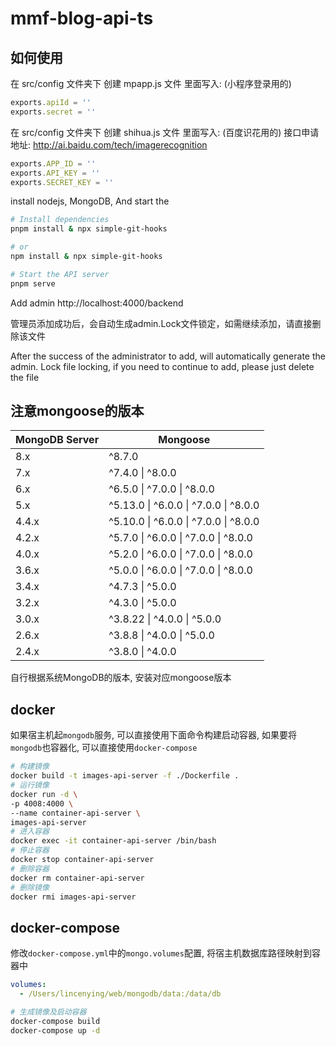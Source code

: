 # mmf-blog-api-ts

## 如何使用

在 src/config 文件夹下 创建 mpapp.js 文件
里面写入: (小程序登录用的)
```javascript
exports.apiId = ''
exports.secret = ''
```

在 src/config 文件夹下 创建 shihua.js 文件
里面写入: (百度识花用的)
接口申请地址: http://ai.baidu.com/tech/imagerecognition
```javascript
exports.APP_ID = ''
exports.API_KEY = ''
exports.SECRET_KEY = ''
```

install nodejs, MongoDB, And start the
```bash
# Install dependencies
pnpm install & npx simple-git-hooks

# or
npm install & npx simple-git-hooks

# Start the API server
pnpm serve
```

Add admin
http://localhost:4000/backend

管理员添加成功后，会自动生成admin.Lock文件锁定，如需继续添加，请直接删除该文件

After the success of the administrator to add, will automatically generate the admin. Lock file locking, if you need to continue to add, please just delete the file

## 注意mongoose的版本

| MongoDB Server | Mongoose |
|----|----|
|8.x | ^8.7.0 |
|7.x | ^7.4.0 &vert; ^8.0.0 |
|6.x | ^6.5.0 &vert; ^7.0.0 &vert; ^8.0.0 |
|5.x | ^5.13.0 &vert; ^6.0.0 &vert; ^7.0.0 &vert; ^8.0.0 |
|4.4.x | ^5.10.0 &vert; ^6.0.0 &vert; ^7.0.0 &vert; ^8.0.0 |
|4.2.x | ^5.7.0 &vert; ^6.0.0 &vert; ^7.0.0 &vert; ^8.0.0 |
|4.0.x | ^5.2.0 &vert; ^6.0.0 &vert; ^7.0.0 &vert; ^8.0.0 |
|3.6.x | ^5.0.0 &vert; ^6.0.0 &vert; ^7.0.0 &vert; ^8.0.0 |
|3.4.x | ^4.7.3 &vert; ^5.0.0 |
|3.2.x | ^4.3.0 &vert; ^5.0.0 |
|3.0.x | ^3.8.22 &vert; ^4.0.0 &vert; ^5.0.0 |
|2.6.x | ^3.8.8 &vert; ^4.0.0 &vert; ^5.0.0 |
|2.4.x | ^3.8.0 &vert; ^4.0.0 |

自行根据系统MongoDB的版本, 安装对应mongoose版本

## docker

如果宿主机起`mongodb`服务, 可以直接使用下面命令构建启动容器,
如果要将`mongodb`也容器化, 可以直接使用`docker-compose`

```bash
# 构建镜像
docker build -t images-api-server -f ./Dockerfile .
# 运行镜像
docker run -d \
-p 4008:4000 \
--name container-api-server \
images-api-server
# 进入容器
docker exec -it container-api-server /bin/bash
# 停止容器
docker stop container-api-server
# 删除容器
docker rm container-api-server
# 删除镜像
docker rmi images-api-server
```

## docker-compose

修改`docker-compose.yml`中的`mongo.volumes`配置, 将宿主机数据库路径映射到容器中
```yaml
volumes:
  - /Users/lincenying/web/mongodb/data:/data/db
```

```bash
# 生成镜像及启动容器
docker-compose build
docker-compose up -d
```
